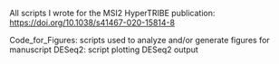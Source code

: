 All scripts I wrote for the MSI2 HyperTRIBE publication: https://doi.org/10.1038/s41467-020-15814-8

Code_for_Figures: scripts used to analyze and/or generate figures for manuscript
DESeq2: script plotting DESeq2 output
